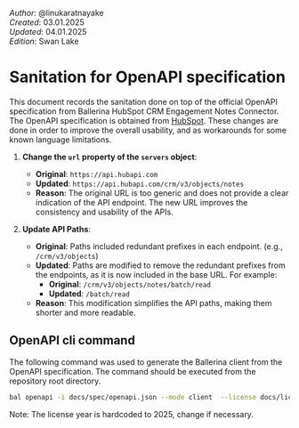_Author_:  @linukaratnayake \
_Created_: 03.01.2025 \
_Updated_: 04.01.2025 \
_Edition_: Swan Lake

# Sanitation for OpenAPI specification

This document records the sanitation done on top of the official OpenAPI specification from Ballerina HubSpot CRM Engagement Notes Connector. 
The OpenAPI specification is obtained from [HubSpot](https://github.com/HubSpot/HubSpot-public-api-spec-collection/blob/main/PublicApiSpecs/CRM/Notes/Rollouts/424/v3/notes.json).
These changes are done in order to improve the overall usability, and as workarounds for some known language limitations.

1. **Change the `url` property of the `servers` object**:
   - **Original**: `https://api.hubapi.com`
   - **Updated**: `https://api.hubapi.com/crm/v3/objects/notes`
   - **Reason**: The original URL is too generic and does not provide a clear indication of the API endpoint. The new URL improves the consistency and usability of the APIs.

2. **Update API Paths**:
    -  **Original**: Paths included redundant prefixes in each endpoint. (e.g., `/crm/v3/objects`)
    -  **Updated**: Paths are modified to remove the redundant prefixes from the endpoints, as it is now included in the base URL.
    For example:
        - **Original**: `/crm/v3/objects/notes/batch/read`
        - **Updated**: `/batch/read`
    - **Reason**: This modification simplifies the API paths, making them shorter and more readable.


## OpenAPI cli command

The following command was used to generate the Ballerina client from the OpenAPI specification. The command should be executed from the repository root directory.

```bash
bal openapi -i docs/spec/openapi.json --mode client  --license docs/license.txt -o ballerina
```
Note: The license year is hardcoded to 2025, change if necessary.
